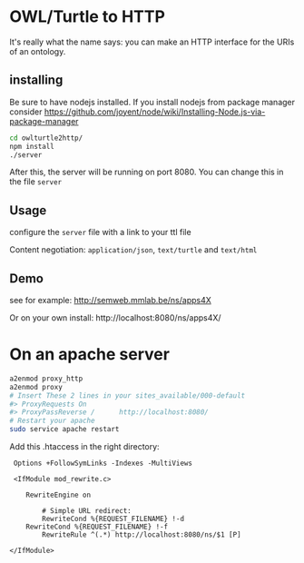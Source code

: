 # OWL/Turtle to HTTP

It's really what the name says: you can make an HTTP interface for the URIs of an ontology.

## installing

Be sure to have nodejs installed.
If you install nodejs from package manager consider https://github.com/joyent/node/wiki/Installing-Node.js-via-package-manager

```bash
cd owlturtle2http/
npm install
./server
```

After this, the server will be running on port 8080. You can change this in the file `server`

## Usage

configure the `server` file with a link to your ttl file

Content negotiation: `application/json`, `text/turtle` and `text/html`

## Demo

see for example: http://semweb.mmlab.be/ns/apps4X

Or on your own install: http://localhost:8080/ns/apps4X/

# On an apache server

```bash
a2enmod proxy_http
a2enmod proxy
# Insert These 2 lines in your sites_available/000-default 
#> ProxyRequests On
#> ProxyPassReverse /      http://localhost:8080/
# Restart your apache
sudo service apache restart

```

Add this .htaccess in the right directory:
```htaccess
 Options +FollowSymLinks -Indexes -MultiViews
    
 <IfModule mod_rewrite.c>
        
 	RewriteEngine on
        
        # Simple URL redirect:
        RewriteCond %{REQUEST_FILENAME} !-d
	RewriteCond %{REQUEST_FILENAME} !-f
        RewriteRule ^(.*) http://localhost:8080/ns/$1 [P]

</IfModule>
```
